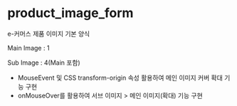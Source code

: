 # product_image_form

e-커머스 제품 이미지 기본 양식

Main Image : 1

Sub Image  : 4(Main 포함)

- MouseEvent 및 CSS transform-origin 속성 활용하여 메인 이미지 커버 확대 기능 구현
- onMouseOver를 활용하여 서브 이미지 > 메인 이미지(확대) 기능 구현
